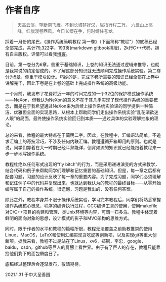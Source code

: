 # 作者自序

> 天高云淡，望断南飞雁。不到长城非好汉，屈指行程二万。 六盘山上高峰，红旗漫卷西风。今日长缨在手，何时缚住苍龙。

踩着一月份的尾巴，《操作系统简明教程 第一卷》（下面简称“教程”）的底稿已经全部完成，共计79,322字，193页(markdown gitbook排版)，2k行C++代码，拥有自主版权。详情可以看我[博客](http://nelson-cheung.cn/2021/01/31/nexon-docs-0/)。

目前，第一卷分为6章，侧重于基础知识，上卷的知识无法通过逻辑来推导，也就是我常说的约定俗成的，不了解这部分知识就无法顺利完成操作系统实验。第二卷分为5章，侧重于模块设计。巧妙的是，完成下卷所需要的知识已经全部在上卷中讲解完毕，因此下卷是在上卷的基础上完成操作系统的高级功能。

一个月前，我发布了花费将近一年的时间完成的一个32位的保护模式操作系统——NeXon，但我认为NeXon的意义不在于其几乎实现了现代操作系统的重要概念，而是在于我希望通过NeXon来为后续上操作系统实验课的同学提供一种简洁、优雅但全面的实现思路，从根本上帮助同学们走出操作系统实验“乱花渐欲迷人眼”的局面，最终使操作系统实验回归到本质——通过具体的实验理解抽象的理论。

总的来看，教程的最大特点在于简明二字。因此，在教程中，汇编语法简单，不追求汇编上的奇技淫巧，不涉及任何内联汇编。教程遵循开箱即用的原则。也就是说，同学们靠着在大一时期已经耳熟能详，倒背如流的知识就已经能跟着教程来一步一步地写操作系统。

教程杜绝以任何形式出现的“fly bitch”的行为，而是采用递进演变的方式来教学，结合代码和例子来帮助同学们理解和记忆重要的基础知识。但是，每一章之后都有配套习题，习题的设计反映了每一章的重要内容。为了完成习题，同学们必须理解和记住例子中的代码并复现出来，也就达到我认为的教程的最终目标——从零开始编写属于自己的操作系统。很遗憾，习题是我出的，没有任何答案。

除此之外，教程本身并不限于操作系统实验，学习完本教程后，同学们将熟悉掌握操作系统核心概念，程序的编译执行过程，GCC编译工具的使用，使用makefile对C/C++项目的构建和管理、类Unix环境等内容，可谓一石多鸟。教程中体现着鲜明的面向对象的思想，设计模式的影子和MVC架构的思维方式。

同时，限于作者的水平和教程的篇幅所限，教程无法覆盖之前助教推崇的使用Linux，MacOS，LaTeX和使用汇编实现贪吃蛇等创新项，以及实现git等重大创新项。据我来看，教程不过是站在了Linus，xv6，郑钢，李忠，google，baidu，csdn，github等巨人的肩膀上看世界。由于有了巨人的存在，教程只能靠捡他们剩下的面包屑度日了。

底稿经过整理后会逐渐发布，敬请期待。

2021.1.31 于中大至善园



